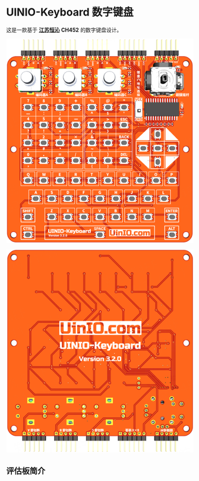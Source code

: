# UINIO-Keyboard 数字键盘

这是一款基于 [**江苏恒沁**](https://www.wch.cn/products/CH452.html) **CH452** 的数字键盘设计。

![](./Images/PCB-3D-1.png)

![](./Images/PCB-3D-2.png)

## 评估板简介
